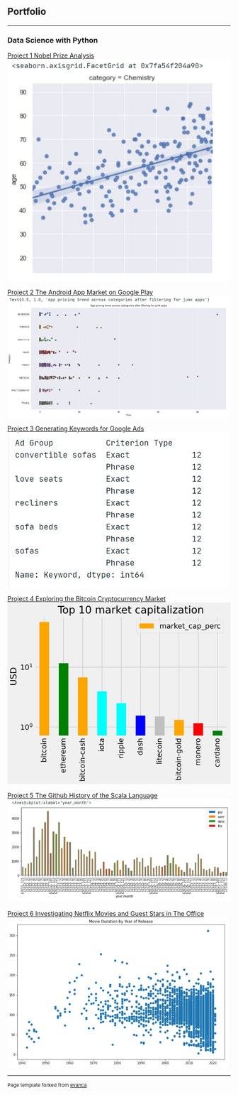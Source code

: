 ## Portfolio

---

### Data Science with Python 

[Project 1 Nobel Prize Analysis](https://app.datacamp.com/workspace/w/b05e2f2c-251a-40a3-a43e-acf57421dd39)</br>
<img src="images/nobel.JPG?raw=true"/>

[Project 2 The Android App Market on Google Play](https://app.datacamp.com/workspace/w/48267e82-02b7-424e-84b2-b153b68a8ffd)</br>
<img src="images/android.JPG?raw=true"/>

[Project 3 Generating Keywords for Google Ads](https://app.datacamp.com/workspace/w/39955348-0132-42ff-923d-da130207b92a)</br>
<img src="images/google_ad.JPG?raw=true"/>

[Project 4 Exploring the Bitcoin Cryptocurrency Market](https://app.datacamp.com/workspace/w/2f636f34-9f1c-4a57-a209-6b711009d021)</br>
<img src="images/bitcoin.JPG?raw=true"/>

[Project 5 The Github History of the Scala Language](https://app.datacamp.com/workspace/w/44cf5941-5aee-4cd1-ae87-c0cecdc6e086)</br>
<img src="images/github_scala.JPG?raw=true"/>

[Project 6 Investigating Netflix Movies and Guest Stars in The Office](https://app.datacamp.com/workspace/w/dff355d1-80d7-403f-aff8-78141051db17)</br>
<img src="images/netflix.JPG?raw=true"/>





---
<p style="font-size:11px">Page template forked from <a href="https://github.com/evanca/quick-portfolio">evanca</a></p>
<!-- Remove above link if you don't want to attibute -->
